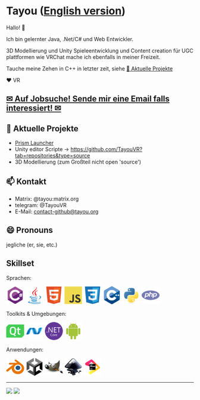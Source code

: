 # Tayou ([English version](https://github.com/TayouVR))

Hallo! 👋

Ich bin gelernter Java, .Net/C# und Web Entwickler.

3D Modellierung und Unity Spieleentwicklung und Content creation für UGC plattformen wie VRChat mache ich ebenfalls in meiner Freizeit.

Tauche meine Zehen in C++ in letzter zeit, siehe [🔭 Aktuelle Projekte](#-aktuelle-projekte)

❤ VR

## [✉ Auf Jobsuche! Sende mir eine Email falls interessiert! ✉](mailto:tayou@gmx.net)

## 🔭 Aktuelle Projekte
- [Prism Launcher](https://github.com/PrismLauncher/PrismLauncher)
- Unity editor Scripte -> https://github.com/TayouVR?tab=repositories&type=source
- 3D Modellierung (zum Großteil nicht open 'source')

## 📫 Kontakt
- Matrix: @tayou:matrix.org
- telegram: @TayouVR
- E-Mail: contact-github@tayou.org

## 😄 Pronouns
jegliche (er, sie, etc.)

## Skillset

Sprachen:
<p align="left">
  <img alt="C#" width="48px" height="48px" src="https://raw.githubusercontent.com/devicons/devicon/master/icons/csharp/csharp-original.svg" />
  <img alt="Java" width="48px" height="48px" src="https://raw.githubusercontent.com/devicons/devicon/master/icons/java/java-original.svg" />
  <img alt="HTML5" width="48px" height="48px" src="https://raw.githubusercontent.com/devicons/devicon/master/icons/html5/html5-original.svg" />
  <img alt="JavaScript" width="48px" height="48px" src="https://raw.githubusercontent.com/devicons/devicon/master/icons/javascript/javascript-original.svg" />
  <img alt="CSS3" width="48px" height="48px" src="https://raw.githubusercontent.com/devicons/devicon/master/icons/css3/css3-original.svg" />
  <img alt="C++" width="48px" height="48px" src="https://raw.githubusercontent.com/devicons/devicon/master/icons/cplusplus/cplusplus-original.svg" />
  <img alt="Python" width="48px" height="48px" src="https://raw.githubusercontent.com/devicons/devicon/master/icons/python/python-original.svg" />
  <img alt="PHP" width="48px" height="48px" src="https://raw.githubusercontent.com/devicons/devicon/master/icons/php/php-plain.svg" />
</p>

Toolkits & Umgebungen:
<p align="left">
  <img alt="Qt" width="48px" height="48px" src="https://raw.githubusercontent.com/devicons/devicon/master/icons/qt/qt-original.svg" />
  <img alt=".Net Framework" width="48px" height="48px" src="https://raw.githubusercontent.com/devicons/devicon/master/icons/dot-net/dot-net-original.svg" />
  <img alt=".Net Core" width="48px" height="48px" src="https://raw.githubusercontent.com/devicons/devicon/master/icons/dotnetcore/dotnetcore-original.svg" />
  <img alt="Android" width="48px" height="48px" src="https://raw.githubusercontent.com/devicons/devicon/master/icons/android/android-plain.svg" />
</p>

Anwendungen:
<p align="left">
  <img alt="Blender" width="48px" height="48px" src="https://raw.githubusercontent.com/devicons/devicon/master/icons/blender/blender-original.svg" />
  <img alt="Unity" width="48px" height="48px" src="https://raw.githubusercontent.com/devicons/devicon/master/icons/unity/unity-original.svg" />
  <img alt="Gimp" width="48px" height="48px" src="https://raw.githubusercontent.com/devicons/devicon/master/icons/gimp/gimp-original.svg" />
  <img alt="Inkscape" width="48px" height="48px" src="https://raw.githubusercontent.com/devicons/devicon/master/icons/inkscape/inkscape-original.svg" />
  <img alt="Jetbrains IDEs" width="48px" height="48px" src="https://raw.githubusercontent.com/devicons/devicon/master/icons/jetbrains/jetbrains-original.svg" />
</p>

---
<p>
  <img height="192px" src="https://github-readme-stats.vercel.app/api?username=TayouVR&show_icons=true&include_all_commits=true&theme=dark" />
  <img height="192px" src="https://github-readme-stats.vercel.app/api/top-langs/?username=TayouVR&layout=compact&langs_count=10&theme=dark" />
</p>
